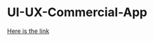 # UI-UX-Commercial-App

[Here is the link](https://www.figma.com/file/uf4mylGuv0Lq6LsRCoAZAG/E-commerce-app?node-id=0%3A1)
